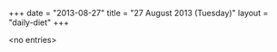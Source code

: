 +++
date = "2013-08-27"
title = "27 August 2013 (Tuesday)"
layout = "daily-diet"
+++


\<no entries\>
